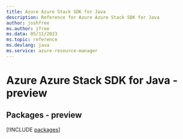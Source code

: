 ```yaml
---
title: Azure Azure Stack SDK for Java
description: Reference for Azure Azure Stack SDK for Java
author: joshfree
ms.author: jfree
ms.data: 05/11/2023
ms.topic: reference
ms.devlang: java
ms.service: azure-resource-manager
---
```

# Azure Azure Stack SDK for Java - preview
## Packages - preview
[!INCLUDE [packages](azure-stack-index.md)]